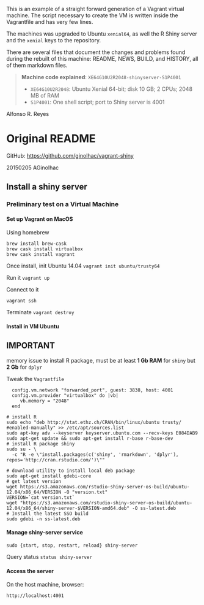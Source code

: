 This is an example of a straight forward generation of a Vagrant virtual machine. The script necessary to create the VM is written inside the Vagrantfile and has very few lines.

The machines was upgraded to Ubuntu `xenial64`, as well the R Shiny server and the `xenial` keys to the repository.

There are several files that document the changes and problems found during the rebuilt of this machine: README, NEWS, BUILD, and HISTORY, all of them markdown files.

> **Machine code explained**: `XE64G10U2R2048-shinyserver-S1P4001`
>
> *   `XE64G10U2R2048`: Ubuntu Xenial 64-bit; disk 10 GB; 2 CPUs; 2048 MB of RAM
> *   `S1P4001`: One shell script; port to Shiny server is 4001





Alfonso R. Reyes



# Original README

GitHub: https://github.com/ginolhac/vagrant-shiny

20150205 AGinolhac

## Install a shiny server


### Preliminary test on a Virtual Machine

#### Set up Vagrant on MacOS

Using homebrew
```
brew install brew-cask
brew cask install virtualbox
brew cask install vagrant
```

Once install, init Ubuntu 14.04
`vagrant init ubuntu/trusty64`

Run it
`vagrant up`

Connect to it

`vagrant ssh`

Terminate
`vagrant destroy`

#### Install in VM Ubuntu

## IMPORTANT 

memory issue to install R package, must be at least **1 Gb RAM**
for `shiny` but **2 Gb** for `dplyr`


Tweak the `Vagrantfile`
```
  config.vm.network "forwarded_port", guest: 3838, host: 4001
  config.vm.provider "virtualbox" do |vb|
     vb.memory = "2048"
  end
```


```
# install R
sudo echo "deb http://stat.ethz.ch/CRAN/bin/linux/ubuntu trusty/ #enabled-manually" >> /etc/apt/sources.list
sudo apt-key adv --keyserver keyserver.ubuntu.com --recv-keys E084DAB9
sudo apt-get update && sudo apt-get install r-base r-base-dev
# install R package shiny
sudo su - \
  -c "R -e \"install.packages(c('shiny', 'rmarkdown', 'dplyr'), repos='http://cran.rstudio.com/')\""

# download utility to install local deb package 
sudo apt-get install gdebi-core
# get latest version 
wget https://s3.amazonaws.com/rstudio-shiny-server-os-build/ubuntu-12.04/x86_64/VERSION -O "version.txt"
VERSION=`cat version.txt`
wget "https://s3.amazonaws.com/rstudio-shiny-server-os-build/ubuntu-12.04/x86_64/shiny-server-$VERSION-amd64.deb" -O ss-latest.deb
# Install the latest SSO build
sudo gdebi -n ss-latest.deb 
```

#### Manage shiny-server service

```
sudo {start, stop, restart, reload} shiny-server
```

Query status
`status shiny-server`

#### Access the server

On the host machine, browser:
```
http://localhost:4001
```

